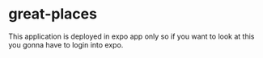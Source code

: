 # great-places
This application is deployed in expo app only so if you want to look at this you gonna have to login into expo.
